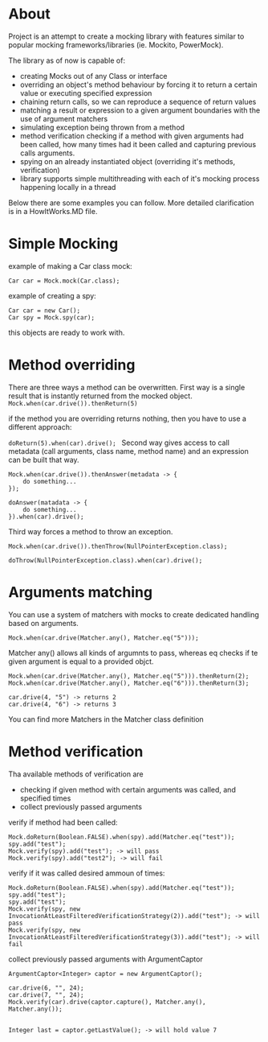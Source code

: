 # **About**

Project is an attempt to create a mocking library with features similar to popular mocking frameworks/libraries (ie. Mockito, PowerMock).

The library as of now is capable of:
- creating Mocks out of any Class or interface
- overriding an object's method behaviour by forcing it to return a certain value or executing specified expression
- chaining return calls, so we can reproduce a sequence of return values
- matching a result or expression to a given argument boundaries with the use of argument matchers
- simulating exception being thrown from a method
- method verification checking if a method with given arguments had been called, how many times had it been called and capturing previous calls arguments.
- spying on an already instantiated object (overriding it's methods, verification)
- library supports simple multithreading with each of it's mocking process happening locally in a thread


Below there are some examples you can follow. More detailed clarification is in a HowItWorks.MD file.
# **Simple Mocking**

example of making a Car class mock:

`Car car = Mock.mock(Car.class);`

example of creating a spy:

```
Car car = new Car();
Car spy = Mock.spy(car);
```

this objects are ready to work with. 

# **Method overriding**

There are three ways a method can be overwritten. First way is a single result that is instantly returned from the mocked object. 
`Mock.when(car.drive()).thenReturn(5)`

if the method you are overriding returns nothing, then you have to use a different approach:

`doReturn(5).when(car).drive();
`
Second way gives access to call metadata (call arguments, class name, method name) and an expression can be built that way. 

```
Mock.when(car.drive()).thenAnswer(metadata -> {
    do something...
});

doAnswer(matadata -> {
    do something...
}).when(car).drive();

```

Third way forces a method to throw an exception.

```
Mock.when(car.drive()).thenThrow(NullPointerException.class);

doThrow(NullPointerException.class).when(car).drive();

```

# **Arguments matching**

You can use a system of matchers with mocks to create dedicated handling based on arguments.

```
Mock.when(car.drive(Matcher.any(), Matcher.eq("5")));
```

Matcher any() allows all kinds of argumnts to pass, whereas eq checks if te given argument is equal to a provided objct.

```
Mock.when(car.drive(Matcher.any(), Matcher.eq("5"))).thenReturn(2);
Mock.when(car.drive(Matcher.any(), Matcher.eq("6"))).thenReturn(3);

car.drive(4, "5") -> returns 2
car.drive(4, "6") -> returns 3
```
You can find more Matchers in the Matcher class definition

# **Method verification**

Tha available methods of verification are
- checking if given method with certain arguments was called, and specified times
- collect previously passed arguments

verify if method had been called:

```
Mock.doReturn(Boolean.FALSE).when(spy).add(Matcher.eq("test"));
spy.add("test");
Mock.verify(spy).add("test"); -> will pass
Mock.verify(spy).add("test2"); -> will fail
```

verify if it was called desired ammoun of times:

```
Mock.doReturn(Boolean.FALSE).when(spy).add(Matcher.eq("test"));
spy.add("test");
spy.add("test");
Mock.verify(spy, new InvocationAtLeastFilteredVerificationStrategy(2)).add("test"); -> will pass
Mock.verify(spy, new InvocationAtLeastFilteredVerificationStrategy(3)).add("test"); -> will fail

```

collect previously passed arguments with ArgumentCaptor

```
ArgumentCaptor<Integer> captor = new ArgumentCaptor();

car.drive(6, "", 24);
car.drive(7, "", 24);
Mock.verify(car).drive(captor.capture(), Matcher.any(), Matcher.any());


Integer last = captor.getLastValue(); -> will hold value 7
```




